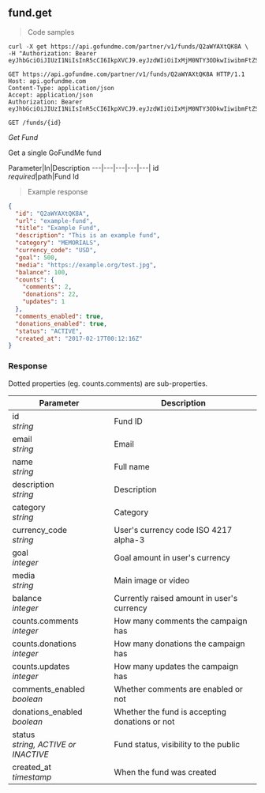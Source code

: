 ## fund.get

> Code samples

````shell
curl -X get https://api.gofundme.com/partner/v1/funds/Q2aWYAXtQK8A \
-H "Authorization: Bearer eyJhbGciOiJIUzI1NiIsInR5cCI6IkpXVCJ9.eyJzdWIiOiIxMjM0NTY3ODkwIiwibmFtZSI6IkpvaG4gRG9lIiwiYWRtaW4iOnRydWV9.TJVA95OrM7E2cBab30RMHrHDcEfxjoYZgeFONFh7HgQ"
````

````http
GET https://api.gofundme.com/partner/v1/funds/Q2aWYAXtQK8A HTTP/1.1
Host: api.gofundme.com
Content-Type: application/json
Accept: application/json
Authorization: Bearer eyJhbGciOiJIUzI1NiIsInR5cCI6IkpXVCJ9.eyJzdWIiOiIxMjM0NTY3ODkwIiwibmFtZSI6IkpvaG4gRG9lIiwiYWRtaW4iOnRydWV9.TJVA95OrM7E2cBab30RMHrHDcEfxjoYZgeFONFh7HgQ
````

`GET /funds/{id}`

*Get Fund*

Get a single GoFundMe fund

Parameter|In|Description
---|---|---|---|---|
id<br>*required*|path|Fund Id

> Example response

````json
{
  "id": "Q2aWYAXtQK8A",
  "url": "example-fund",
  "title": "Example Fund",
  "description": "This is an example fund",
  "category": "MEMORIALS",
  "currency_code": "USD",
  "goal": 500,
  "media": "https://example.org/test.jpg",
  "balance": 100,
  "counts": {
    "comments": 2,
    "donations": 22,
    "updates": 1
  },
  "comments_enabled": true,
  "donations_enabled": true,
  "status": "ACTIVE",
  "created_at": "2017-02-17T00:12:16Z"
}
````

### Response

Dotted properties (eg. counts.comments) are sub-properties.

Parameter|Description
---|---|
id<br>*string*|Fund ID
email<br>*string*|Email
name<br>*string*|Full name
description<br>*string*|Description
category<br>*string*|Category
currency_code<br>*string*|User's currency code ISO 4217 alpha-3
goal<br>*integer*|Goal amount in user's currency
media<br>*string*|Main image or video
balance<br>*integer*|Currently raised amount in user's currency
counts.comments<br>*integer*|How many comments the campaign has
counts.donations<br>*integer*|How many donations the campaign has
counts.updates<br>*integer*|How many updates the campaign has
comments_enabled<br>*boolean*|Whether comments are enabled or not
donations_enabled<br>*boolean*|Whether the fund is accepting donations or not
status<br>*string, ACTIVE or INACTIVE*|Fund status, visibility to the public
created_at<br>*timestamp*|When the fund was created
